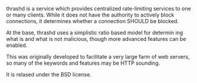 thrashd  is a service which provides centralized rate-limiting services
to one or many clients.  While  it  does  not  have  the  authority  to
actively  block  connections, it determines whether a connection SHOULD
be blocked.

At the base, thrashd uses a simplistic ratio based model for  determin
ing  what  is  and what is not malicious, though more advanced features
can be enabled.

This was originally developed to facilitate a very large farm  of  web
servers, so many of the keywords and features may be HTTP sounding.

It is relased under the BSD license.
